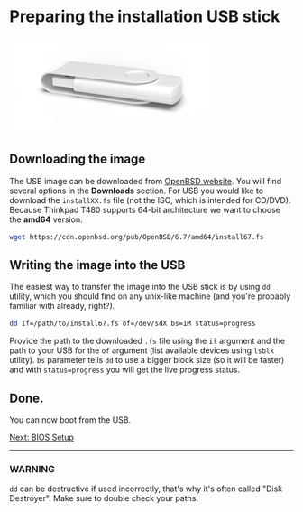 # Preparing the installation USB stick

![](/images/00-usb.png)

## Downloading the image

The USB image can be downloaded from [OpenBSD website](https://www.openbsd.org/). 
You will find several options in the **Downloads** section. 
For USB you would like to download the `installXX.fs` file (not the ISO, which is intended for CD/DVD).
Because Thinkpad T480 supports 64-bit architecture we want to choose the **amd64** version.

```sh
wget https://cdn.openbsd.org/pub/OpenBSD/6.7/amd64/install67.fs
```

## Writing the image into the USB

The easiest way to transfer the image into the USB stick is by using `dd` utility, which you should find on any unix-like machine (and you're probably familiar with already, right?).

```sh
dd if=/path/to/install67.fs of=/dev/sdX bs=1M status=progress
```

Provide the path to the downloaded `.fs` file using the `if` argument and the path to your USB for the `of` argument (list available devices using `lsblk` utility).
`bs` parameter tells `dd` to use a bigger block size (so it will be faster) and with `status=progress` you will get the live progress status.


## Done.

You can now boot from the USB.

[Next: BIOS Setup](01-bios-setup.md)

---


### WARNING

`dd` can be destructive if used incorrectly, that's why it's often called "Disk Destroyer". 
Make sure to double check your paths.
